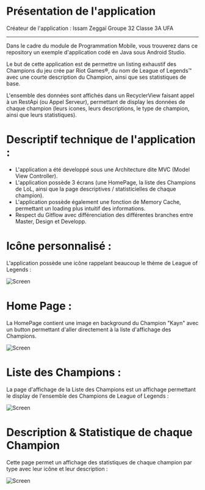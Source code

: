 # Présentation de l'application
Créateur de l'application : Issam Zeggaï Groupe 32 Classe 3A UFA
___________________________________________________________________________________________________________________________________________
Dans le cadre du module de Programmation Mobile, vous trouverez dans ce repository un exemple d'application codé en Java sous Android Studio.

Le but de cette application est de permettre un listing exhaustif des Champions du jeu crée par Riot Games®,
du nom de League of Legends™ avec une courte description du Champion, ainsi que ses statistiques de base.

L'ensemble des données sont affichés dans un RecyclerView faisant appel à un RestApi (ou Appel Serveur), permettant de display les données de
chaque champion (leurs icones, leurs descriptions, le type de champion, ainsi que leurs statistiques).

# Descriptif technique de l'application :
- L'application a été developpé sous une Architecture dite MVC (Model View Controller).
- L'application possède 3 écrans (une HomePage, la liste des Champions de LoL, ainsi que la page descriptives / statisticielles de chaque champion).
- L'application possède également une fonction de Memory Cache, permettant un loading plus intuitif des informations.
- Respect du Gitflow avec différenciation des différentes branches entre Master, Design et Developp.

# Icône personnalisé :

L'application possède une icône rappelant beaucoup le thème de League of Legends :

![Screen](https://i.imgur.com/N3rwMUn.png)


# Home Page :

La HomePage contient une image en background du Champion "Kayn" avec un button permettant d'aller directement à la liste d'affichage
des Champions.


![Screen](https://i.imgur.com/jCozoZx.png)

# Liste des Champions :

La page d'affichage de la Liste des Champions est un affichage permettant le display de l'ensemble des Champions de League of Legends :

![Screen](https://i.imgur.com/pMXJppE.png)

# Description & Statistique de chaque Champion

Cette page permet un affichage des statistiques de chaque champion par type avec leur icône et leur description :

![Screen](https://i.imgur.com/ABRigEL.png)







